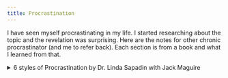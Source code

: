 ```yaml
---
title: Procrastination
---
```


I have seen myself procrastinating in my life. I started researching about the
topic and the revelation was surprising. Here are the notes for other chronic
procrastinator (and me to refer back). Each section is from a book and what I
learned from that.

<details>
    <summary>6 styles of Procrastination by Dr. Linda Sapadin with Jack Maguire</summary>

Linda defines six types of procrastination

- The Perfectionist: "...BUT I want it to be perfect!"
- The Dreamer: "...BUT I hate all those bothersome details!"
- The Worrier: "...BUT I am afraid to change!"
- The Defier: "...BUT why should I have to do it?"
- The Crisis-Maker: "BUT I only get motivated at the last minute!"
- The Overdoer: "BUT I have so much to do!"

Linda suggest that human beings display a mix of styles. Linda also explains
the role of childhood and past in developing these habits. The perfectionist is
seen as someone lacking self-esteem which might have happened if the family was
demanding and wanted you to score the good marks. In INDIA, society puts too
much pressure on the studies and I can relate with how to pressure can make you
a perfectionist.

After the definition, follows a self-assesment. Here are my results:

                  | Total | Major | Minor | Rank
    Crisis-Maker  | 10    | YES   |       | 1
    Over-doer     | 10    | YES   |       | 1
    Worrier       | 7     |       | YES   | 2
    Dreamer       | 5     |       | YES   | 3
    Defier        | 1     |       | YES   | 4
    Perfectionist | 0     |       | YES   | 5

I am not fan of these self-assesment test, so let us see how it goes.

Example of Perfectionist procrastinators are given. There are some who work
real hard and long hours to make their work perfect. Some do not start to work,
procrastinating, so that they can make an excuse that they were not able
to deliver a perfect result because of the lack of the time.

</details>
